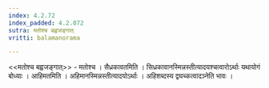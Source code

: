 ```yaml
---
index: 4.2.72
index_padded: 4.2.072
sutra: मतोश्च बह्वजङ्गात्‌
vritti: balamanorama

---
```

<<मतोश्च बह्वजङ्गात्>> - मतोश्च । सैध्रकावतमिति । सिध्रकावानस्मिन्नस्तीत्यादयश्चत्वारोऽर्थाः यथायोगं बोध्याः । आहिमतमिति । अहिमानस्मिन्नस्तीत्यादयोऽर्थाः । अहिशब्दस्य द्व्यच्कत्वादञ्नेति भावः । 